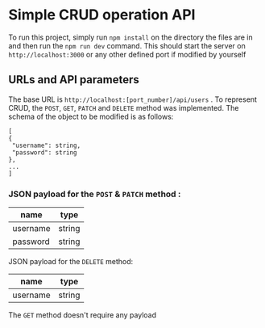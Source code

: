 # Simple CRUD operation API
To run this project, simply run `npm install` on the directory the files are in and then run the `npm run dev` command. This should start the server on `http://localhost:3000`  or any other defined port if modified by yourself

## URLs and API parameters
The base URL is `http://localhost:[port_number]/api/users` . To represent CRUD, the `POST`, `GET`, `PATCH` and `DELETE` method was implemented. The schema of the object to be modified is as follows:
```
[
{
 "username": string,
 "password": string
},
...
]
```

### JSON payload for the `POST` & `PATCH` method :

| name     | type   |
| -------- | ------ |
| username | string |
| password | string |

JSON payload for the `DELETE` method:

| name     | type   |
| -------- | ------ |
| username | string |

The `GET` method doesn't require any payload